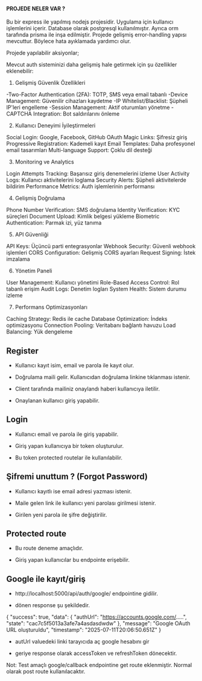 #### PROJEDE NELER VAR ?

Bu bir express ile yapılmış nodejs projesidir. Uygulama için kullanıcı işlemlerini içerir.
Database olarak postgresql kullanılmıştır. Ayrıca orm tarafında prisma ile inşa edilmiştir.
Projede gelişmiş error-handling yapısı mevcuttur. Böylece hata ayıklamada yardımcı olur.

Projede yapılabilir aksiyonlar;

Mevcut auth sisteminizi daha gelişmiş hale getirmek için şu özellikler eklenebilir:
1. Gelişmiş Güvenlik Özellikleri

-Two-Factor Authentication (2FA): TOTP, SMS veya email tabanlı
-Device Management: Güvenilir cihazları kaydetme
-IP Whitelist/Blacklist: Şüpheli IP'leri engelleme
-Session Management: Aktif oturumları yönetme
-CAPTCHA Integration: Bot saldırılarını önleme

2. Kullanıcı Deneyimi İyileştirmeleri

Social Login: Google, Facebook, GitHub OAuth
Magic Links: Şifresiz giriş
Progressive Registration: Kademeli kayıt
Email Templates: Daha profesyonel email tasarımları
Multi-language Support: Çoklu dil desteği

3. Monitoring ve Analytics

Login Attempts Tracking: Başarısız giriş denemelerini izleme
User Activity Logs: Kullanıcı aktivitelerini loglama
Security Alerts: Şüpheli aktivitelerde bildirim
Performance Metrics: Auth işlemlerinin performansı

4. Gelişmiş Doğrulama

Phone Number Verification: SMS doğrulama
Identity Verification: KYC süreçleri
Document Upload: Kimlik belgesi yükleme
Biometric Authentication: Parmak izi, yüz tanıma

5. API Güvenliği

API Keys: Üçüncü parti entegrasyonlar
Webhook Security: Güvenli webhook işlemleri
CORS Configuration: Gelişmiş CORS ayarları
Request Signing: İstek imzalama

6. Yönetim Paneli

User Management: Kullanıcı yönetimi
Role-Based Access Control: Rol tabanlı erişim
Audit Logs: Denetim logları
System Health: Sistem durumu izleme

7. Performans Optimizasyonları

Caching Strategy: Redis ile cache
Database Optimization: İndeks optimizasyonu
Connection Pooling: Veritabanı bağlantı havuzu
Load Balancing: Yük dengeleme

## Register

- Kullanıcı kayıt isim, email ve parola ile kayıt olur.

- Doğrulama maili gelir. Kullanıcıdan doğrulama linkine tıklanması istenir.

- Client tarafında mailiniz onaylandı haberi kullanıcıya iletilir.

- Onaylanan kullanıcı giriş yapabilir.

## Login

- Kullanıcı email ve parola ile giriş yapabilir.

- Giriş yapan kullanıcıya bir token oluşturulur.

- Bu token protected routelar ile kullanılabilir.

## Şifremi unuttum ? (Forgot Password)

- Kullanıcı kayıtlı ise email adresi yazması istenir.

- Maile gelen link ile kullanıcı yeni parolası girilmesi istenir.

- Girilen yeni parola ile şifre değiştirilir.

## Protected route

- Bu route deneme amaçlıdır.

- Giriş yapan kullanıcılar bu endpointe erişebilir.

## Google ile kayıt/giriş

- http://localhost:5000/api/auth/google/ endpointine gidilir.

- dönen response şu şekildedir.

 {
    "success": true,
    "data": {
        "authUrl": "https://accounts.google.com/.....",
        "state": "cac7c5f5013a3afe7a4asdasdwdw"
    },
    "message": "Google OAuth URL oluşturuldu",
    "timestamp": "2025-07-11T20:06:50.651Z"
}

- autUrl valuedeki linki tarayıcıda aç google hesabını gir

- geriye response olarak accessToken ve refreshToken dönecektir.

Not: Test amaçlı google/callback endpointine get route eklenmiştir.
Normal olarak post route kullanılacaktır.

